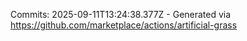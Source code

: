 Commits: 2025-09-11T13:24:38.377Z - Generated via https://github.com/marketplace/actions/artificial-grass
<br>
